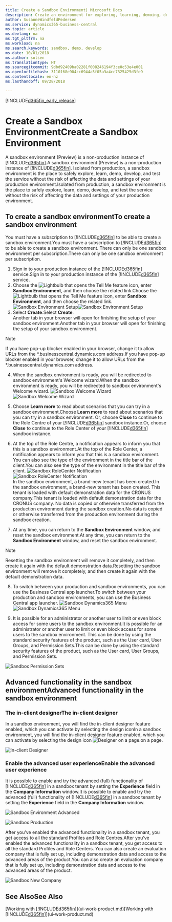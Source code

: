 ```yaml
---
title: Create a Sandbox Environment| Microsoft Docs
description: Create an environment for exploring, learning, demoing, developing, and testing.
author: SusanneWindfeldPedersen
ms.service: dynamics365-business-central
ms.topic: article
ms.devlang: na
ms.tgt_pltfrm: na
ms.workload: na
ms.search.keywords: sandbox, demo, develop
ms.date: 10/01/2018
ms.author: solsen
ms.translationtype: HT
ms.sourcegitcommit: 9dbd92409ba02281f008246194f3ce0c53e4e001
ms.openlocfilehash: 3110168e904cc6944a5f05a3a4cc7325425d3fe9
ms.contentlocale: en-nz
ms.lasthandoff: 09/28/2018

---
```

[!INCLUDE[d365fin_early_release](includes/d365fin_early_release.md.md)]

# <a name="create-a-sandbox-environment"></a><span data-ttu-id="f4131-103">Create a Sandbox Environment</span><span class="sxs-lookup"><span data-stu-id="f4131-103">Create a Sandbox Environment</span></span>
<span data-ttu-id="f4131-104">A sandbox environment (Preview) is a non-production instance of [!INCLUDE[d365fin](includes/d365fin_md.md)].</span><span class="sxs-lookup"><span data-stu-id="f4131-104">A sandbox environment (Preview) is a non-production instance of [!INCLUDE[d365fin](includes/d365fin_md.md)].</span></span> <span data-ttu-id="f4131-105">Isolated from production, a sandbox environment is the place to safely explore, learn, demo, develop, and test the service without the risk of affecting the data and settings of your production environment.</span><span class="sxs-lookup"><span data-stu-id="f4131-105">Isolated from production, a sandbox environment is the place to safely explore, learn, demo, develop, and test the service without the risk of affecting the data and settings of your production environment.</span></span>

## <a name="to-create-a-sandbox-environment"></a><span data-ttu-id="f4131-106">To create a sandbox environment</span><span class="sxs-lookup"><span data-stu-id="f4131-106">To create a sandbox environment</span></span>
<span data-ttu-id="f4131-107">You must have a subscription to [!INCLUDE[d365fin](includes/d365fin_md.md)] to be able to create a sandbox environment.</span><span class="sxs-lookup"><span data-stu-id="f4131-107">You must have a subscription to [!INCLUDE[d365fin](includes/d365fin_md.md)] to be able to create a sandbox environment.</span></span> <span data-ttu-id="f4131-108">There can only be one sandbox environment per subscription.</span><span class="sxs-lookup"><span data-stu-id="f4131-108">There can only be one sandbox environment per subscription.</span></span>

1. <span data-ttu-id="f4131-109">Sign in to your production instance of the [!INCLUDE[d365fin](includes/d365fin_md.md)] service.</span><span class="sxs-lookup"><span data-stu-id="f4131-109">Sign in to your production instance of the [!INCLUDE[d365fin](includes/d365fin_md.md)] service.</span></span>
2. <span data-ttu-id="f4131-110">Choose the ![Lightbulb that opens the Tell Me feature](media/ui-search/search_small.png "Tell me what you want to do") icon, enter **Sandbox Environment**, and then choose the related link.</span><span class="sxs-lookup"><span data-stu-id="f4131-110">Choose the ![Lightbulb that opens the Tell Me feature](media/ui-search/search_small.png "Tell me what you want to do") icon, enter **Sandbox Environment**, and then choose the related link.</span></span>
<span data-ttu-id="f4131-111">![Sandbox Environment Setup](./media/across-sandbox/sandbox-environment-setup.png)</span><span class="sxs-lookup"><span data-stu-id="f4131-111">![Sandbox Environment Setup](./media/across-sandbox/sandbox-environment-setup.png)</span></span>
3. <span data-ttu-id="f4131-112">Select **Create**.</span><span class="sxs-lookup"><span data-stu-id="f4131-112">Select **Create**.</span></span>  
  <span data-ttu-id="f4131-113">Another tab in your browser will open for finishing the setup of your sandbox environment.</span><span class="sxs-lookup"><span data-stu-id="f4131-113">Another tab in your browser will open for finishing the setup of your sandbox environment.</span></span>
> [!NOTE]  
>  <span data-ttu-id="f4131-114">If you have pop-up blocker enabled in your browser, change it to allow URLs from the \*.businesscentral.dynamics.com address.</span><span class="sxs-lookup"><span data-stu-id="f4131-114">If you have pop-up blocker enabled in your browser, change it to allow URLs from the \*.businesscentral.dynamics.com address.</span></span>   

4. <span data-ttu-id="f4131-115">When the sandbox environment is ready, you will be redirected to sandbox environment's Welcome wizard.</span><span class="sxs-lookup"><span data-stu-id="f4131-115">When the sandbox environment is ready, you will be redirected to sandbox environment's Welcome wizard.</span></span>
<span data-ttu-id="f4131-116">![Sandbox Welcome Wizard](./media/across-sandbox/sandbox-wizard.png)</span><span class="sxs-lookup"><span data-stu-id="f4131-116">![Sandbox Welcome Wizard](./media/across-sandbox/sandbox-wizard.png)</span></span>

5. <span data-ttu-id="f4131-117">Choose **Learn more** to read about scenarios that you can try in a sandbox environment.</span><span class="sxs-lookup"><span data-stu-id="f4131-117">Choose **Learn more** to read about scenarios that you can try in a sandbox environment.</span></span> <span data-ttu-id="f4131-118">Or, choose **Close** to continue to the Role Centre of your [!INCLUDE[d365fin](includes/d365fin_md.md)] sandbox instance.</span><span class="sxs-lookup"><span data-stu-id="f4131-118">Or, choose **Close** to continue to the Role Center of your [!INCLUDE[d365fin](includes/d365fin_md.md)] sandbox instance.</span></span>
6. <span data-ttu-id="f4131-119">At the top of the Role Centre, a notification appears to inform you that this is a sandbox environment.</span><span class="sxs-lookup"><span data-stu-id="f4131-119">At the top of the Role Center, a notification appears to inform you that this is a sandbox environment.</span></span> <span data-ttu-id="f4131-120">You can also see the type of the environment in the title bar of the client.</span><span class="sxs-lookup"><span data-stu-id="f4131-120">You can also see the type of the environment in the title bar of the client.</span></span>
<span data-ttu-id="f4131-121">![Sandbox RoleCenter Notification](./media/across-sandbox/sandbox-rolecenter-notification.png)</span><span class="sxs-lookup"><span data-stu-id="f4131-121">![Sandbox RoleCenter Notification](./media/across-sandbox/sandbox-rolecenter-notification.png)</span></span>  
<span data-ttu-id="f4131-122">In the sandbox environment, a brand-new tenant has been created.</span><span class="sxs-lookup"><span data-stu-id="f4131-122">In the sandbox environment, a brand-new tenant has been created.</span></span> <span data-ttu-id="f4131-123">This tenant is loaded with default demonstration data for the CRONUS company.</span><span class="sxs-lookup"><span data-stu-id="f4131-123">This tenant is loaded with default demonstration data for the CRONUS company.</span></span> <span data-ttu-id="f4131-124">No data is copied or otherwise transferred from the production environment during the sandbox creation.</span><span class="sxs-lookup"><span data-stu-id="f4131-124">No data is copied or otherwise transferred from the production environment during the sandbox creation.</span></span>
7.  <span data-ttu-id="f4131-125">At any time, you can return to the **Sandbox Environment** window, and reset the sandbox environment.</span><span class="sxs-lookup"><span data-stu-id="f4131-125">At any time, you can return to the **Sandbox Environment** window, and reset the sandbox environment.</span></span>
> [!NOTE]  
>  <span data-ttu-id="f4131-126">Resetting the sandbox environment will remove it completely, and then create it again with the default demonstration data.</span><span class="sxs-lookup"><span data-stu-id="f4131-126">Resetting the sandbox environment will remove it completely, and then create it again with the default demonstration data.</span></span>  

8.  <span data-ttu-id="f4131-127">To switch between your production and sandbox environments, you can use the Business Central app launcher.</span><span class="sxs-lookup"><span data-stu-id="f4131-127">To switch between your production and sandbox environments, you can use the Business Central app launcher.</span></span>
<span data-ttu-id="f4131-128">![Sandbox Dynamics365 Menu](./media/across-sandbox/sandbox-dynamics365-menu.png)</span><span class="sxs-lookup"><span data-stu-id="f4131-128">![Sandbox Dynamics365 Menu](./media/across-sandbox/sandbox-dynamics365-menu.png)</span></span>

9.  <span data-ttu-id="f4131-129">It is possible for an administrator or another user to limit or even block access for some users to the sandbox environment.</span><span class="sxs-lookup"><span data-stu-id="f4131-129">It is possible for an administrator or another user to limit or even block access for some users to the sandbox environment.</span></span> <span data-ttu-id="f4131-130">This can be done by using the standard security features of the product, such as the User card, User Groups, and Permission Sets.</span><span class="sxs-lookup"><span data-stu-id="f4131-130">This can be done by using the standard security features of the product, such as the User card, User Groups, and Permission Sets.</span></span>

![Sandbox Permission Sets](./media/across-sandbox/sandbox-permission-sets.png)

## <a name="advanced-functionality-in-the-sandbox-environment"></a><span data-ttu-id="f4131-132">Advanced functionality in the sandbox environment</span><span class="sxs-lookup"><span data-stu-id="f4131-132">Advanced functionality in the sandbox environment</span></span>
### <a name="the-in-client-designer"></a><span data-ttu-id="f4131-133">The in-client designer</span><span class="sxs-lookup"><span data-stu-id="f4131-133">The in-client designer</span></span>
<span data-ttu-id="f4131-134">In a sandbox environment, you will find the in-client designer feature enabled, which you can activate by selecting the design icon</span><span class="sxs-lookup"><span data-stu-id="f4131-134">In a sandbox environment, you will find the in-client designer feature enabled, which you can activate by selecting the design icon</span></span> ![Designer](./media/across-sandbox/sandbox-inclient-design-icon.png) <span data-ttu-id="f4131-136">on a page.</span><span class="sxs-lookup"><span data-stu-id="f4131-136">on a page.</span></span>

![In-client Designer](./media/across-sandbox/sandbox-inclient-designer.png)

### <a name="enable-the-advanced-user-experience"></a><span data-ttu-id="f4131-138">Enable the advanced user experience</span><span class="sxs-lookup"><span data-stu-id="f4131-138">Enable the advanced user experience</span></span>
<span data-ttu-id="f4131-139">It is possible to enable and try the advanced (full) functionality of [!INCLUDE[d365fin](includes/d365fin_md.md)] in a sandbox tenant by setting the **Experience** field in the **Company Information** window.</span><span class="sxs-lookup"><span data-stu-id="f4131-139">It is possible to enable and try the advanced (full) functionality of [!INCLUDE[d365fin](includes/d365fin_md.md)] in a sandbox tenant by setting the **Experience** field in the **Company Information** window.</span></span>

![Sandbox Environment Advanced](./media/across-sandbox/sandbox-advanced.png)

![Sandbox Production](./media/across-sandbox/sandbox-production.png)

<span data-ttu-id="f4131-142">After you’ve enabled the advanced functionality in a sandbox tenant, you get access to all the standard Profiles and Role Centres.</span><span class="sxs-lookup"><span data-stu-id="f4131-142">After you’ve enabled the advanced functionality in a sandbox tenant, you get access to all the standard Profiles and Role Centers.</span></span> <span data-ttu-id="f4131-143">You can also create an evaluation company that is fully set up, including demonstration data and access to the advanced areas of the product.</span><span class="sxs-lookup"><span data-stu-id="f4131-143">You can also create an evaluation company that is fully set up, including demonstration data and access to the advanced areas of the product.</span></span>

![Sandbox New Company](./media/across-sandbox/sandbox-newcompany.png)


## <a name="see-also"></a><span data-ttu-id="f4131-145">See Also</span><span class="sxs-lookup"><span data-stu-id="f4131-145">See Also</span></span>
<span data-ttu-id="f4131-146">[Working with [!INCLUDE[d365fin](includes/d365fin_md.md)]](ui-work-product.md)</span><span class="sxs-lookup"><span data-stu-id="f4131-146">[Working with [!INCLUDE[d365fin](includes/d365fin_md.md)]](ui-work-product.md)</span></span>  

